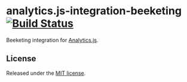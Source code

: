 # analytics.js-integration-beeketing [![Build Status][ci-badge]][ci-link]

Beeketing integration for [Analytics.js][].

## License

Released under the [MIT license](LICENSE).

[Analytics.js]: https://segment.com/docs/libraries/analytics.js/
[ci-link]: https://circleci.com/gh/byticsio/analytics.js-integration-beeketing
[ci-badge]: https://circleci.com/gh/byticsio/analytics.js-integration-beeketing.svg?style=svg
